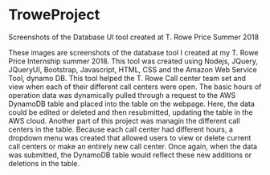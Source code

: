 # TroweProject
Screenshots of the Database UI tool created at T. Rowe Price Summer 2018


  These images are screenshots of the database tool I created at my T. Rowe Price Internship summer 2018. This tool was created using Nodejs, JQuery, JQueryUI, Bootstrap, Javascript, HTML, CSS and the Amazon Web Service Tool, dynamo DB. 
  This tool helped the T. Rowe Call center team set and view when each of their different call centers were open.
The basic hours of operation data was dynamically pulled through a request to the AWS DynamoDB table and placed into the table on the webpage. Here, the data could be edited or deleted and then resubmitted, updating the table in the AWS cloud. 
  Another part of this project was managin the different call centers in the table. Because each call center had different hours, a dropdown menu was created that allowed users to view or delete current call centers or make an entirely new call center. Once again, when the data was submitted, the DynamoDB table would reflect these new additions or deletions in the table.
